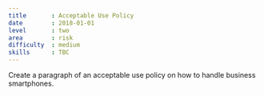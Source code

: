 ```yaml
---
title       : Acceptable Use Policy
date        : 2018-01-01
level       : two
area        : risk
difficulty  : medium
skills      : TBC
---
```


Create a paragraph of an acceptable use policy on how to handle business smartphones.
